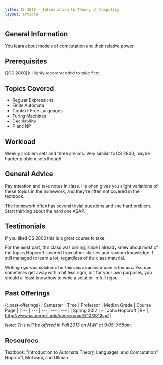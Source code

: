 ```yaml
---
title: CS 4810 - Introduction to Theory of Computing
layout: article
---
```


## General Information

You learn about models of computation and their relative power.

## Prerequisites

[[CS 2800]]: Highly recommended to take first

## Topics Covered

 - Regular Expressions 
 - Finite Automata 
 - Context-Free Languages 
 - Turing Machines 
 - Decidability 
 - P and NP

## Workload

Weekly problem sets and three prelims. Very similar to CS 2800, maybe harder problem sets though.

## General Advice

Pay attention and take notes in class. He often gives you slight variations of these topics in the homework, and they're often not covered in the textbook.

The homework often has several trivial questions and one hard problem. Start thinking about the hard one ASAP.

## Testimonials

If you liked CS 2800 this is a great course to take.

For the most part, this class was boring, since I already knew about most of the topics Hopcroft covered from other classes and random knowledge. I still managed to learn a lot, regardless of the class material.

Writing rigorous solutions for this class can be a pain in the ass. You can sometimes get away with a bit less rigor, but for your own purposes, you should at least know how to write a solution in full rigor.

## Past Offerings

{:.past-offerings}
| Semester | Time | Professor | Median Grade | Course Page |
| --- | --- | --- | --- | --- |
| Spring 2012 | - | John Hopcroft | B+ | <http://www.cs.cornell.edu/courses/cs4810/2012sp/> |

_Note: This will be offered in Fall 2013 on MWF at 9:05-9:55am._

## Resources

Textbook: "Introduction to Automata Theory, Languages, and Computation" Hoprcoft, Motwani, and Ullman
